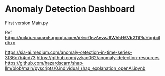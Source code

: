 # Anomaly Detection Dashboard


First version
Main.py

Ref
https://colab.research.google.com/drive/1nvAnvzJ8WhhH6Vb2TjPluVtgdoildbxp


https://sia-ai.medium.com/anomaly-detection-in-time-series-3f36c7b4cd73
https://github.com/yzhao062/anomaly-detection-resources
https://github.com/hazardscarn/shap-llm/blob/main/pyscripts/0.individual_shap_explanation_openAI.ipynb
